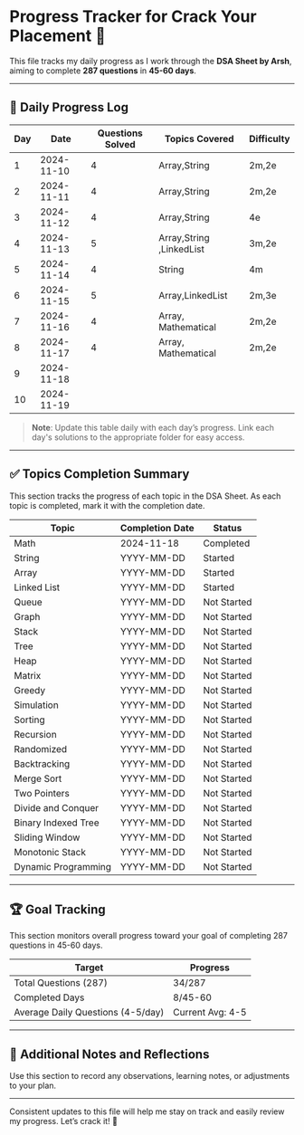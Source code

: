 # Progress Tracker for Crack Your Placement 🚀

This file tracks my daily progress as I work through the **DSA Sheet by Arsh**, aiming to complete **287 questions** in **45-60 days**.

---

## 📅 Daily Progress Log

| Day | Date       | Questions Solved | Topics Covered       | Difficulty               |
|-----|------------|------------------|----------------------|----------------------------------|
| 1   | 2024-11-10 | 4                | Array,String       |     2m,2e
| 2   | 2024-11-11 | 4                | Array,String        |  2m,2e
| 3   | 2024-11-12 | 4                | Array,String           | 4e        | 
| 4 | 2024-11-13        |        5      | Array,String ,LinkedList                 | 3m,2e                              | ...                                    |
| 5  | 2024-11-14 |            4     | String           | 4m    | 
| 6   | 2024-11-15 |         5        |   Array,LinkedList      |  2m,3e       | 
| 7   | 2024-11-16 |          4       | Array, Mathematical           | 2m,2e        | 
| 8   | 2024-11-17 |          4       | Array, Mathematical       |  2m,2e       | 
| 9   | 2024-11-18 |                 |       |       | 
| 10   | 2024-11-19 |                |           |     | 
> **Note**: Update this table daily with each day’s progress. Link each day's solutions to the appropriate folder for easy access.

---

## ✅ Topics Completion Summary

This section tracks the progress of each topic in the DSA Sheet. As each topic is completed, mark it with the completion date.

| Topic                  | Completion Date | Status     |
|------------------------|-----------------|------------|
| Math                   | 2024-11-18      |  Completed  |
| String                 | YYYY-MM-DD      |  Started |
| Array                  | YYYY-MM-DD      | Started  |
| Linked List                  | YYYY-MM-DD      | Started  |
| Queue                  | YYYY-MM-DD      | Not Started |
| Graph                  | YYYY-MM-DD      | Not Started |
| Stack                  | YYYY-MM-DD      | Not Started |
| Tree                   | YYYY-MM-DD      | Not Started |
| Heap                   | YYYY-MM-DD      | Not Started |
| Matrix                 | YYYY-MM-DD      | Not Started |
| Greedy                 | YYYY-MM-DD      | Not Started |
| Simulation             | YYYY-MM-DD      | Not Started |
| Sorting                | YYYY-MM-DD      | Not Started |
| Recursion              | YYYY-MM-DD      | Not Started |
| Randomized             | YYYY-MM-DD      | Not Started |
| Backtracking           | YYYY-MM-DD      | Not Started |
| Merge Sort             | YYYY-MM-DD      | Not Started |
| Two Pointers           | YYYY-MM-DD      | Not Started |
| Divide and Conquer     | YYYY-MM-DD      | Not Started |
| Binary Indexed Tree    | YYYY-MM-DD      | Not Started |
| Sliding Window         | YYYY-MM-DD      | Not Started |
| Monotonic Stack        | YYYY-MM-DD      | Not Started |
| Dynamic Programming    | YYYY-MM-DD      | Not Started |

---

## 🏆 Goal Tracking

This section monitors overall progress toward your goal of completing 287 questions in 45-60 days.

| Target                             | Progress         |
|------------------------------------|------------------|
| Total Questions (287)              | 34/287           |
| Completed Days                     | 8/45-60         |
| Average Daily Questions (4-5/day)  | Current Avg: 4-5  |

---

## 🎯 Additional Notes and Reflections

Use this section to record any observations, learning notes, or adjustments to your plan.

---

Consistent updates to this file will help me stay on track and easily review my progress. Let’s crack it! 🚀
